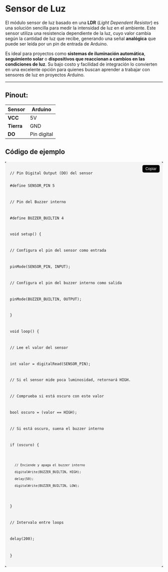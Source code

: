 # Sensor de Luz

El módulo sensor de luz basado en una **LDR** (*Light Dependent Resistor*) es una solución sencilla para medir la intensidad de luz en el ambiente. Este sensor utiliza una resistencia dependiente de la luz, cuyo valor cambia según la cantidad de luz que recibe, generando una señal **analógica** que puede ser leída por un pin de entrada de Arduino.

Es ideal para proyectos como **sistemas de iluminación automática**, **seguimiento solar** o **dispositivos que reaccionan a cambios en las condiciones de luz**. Su bajo costo y facilidad de integración lo convierten en una excelente opción para quienes buscan aprender a trabajar con sensores de luz en proyectos Arduino.

---

## Pinout:

| **Sensor** | **Arduino**   |
|------------|---------------|
| **VCC**    | 5V            |
| **Tierra** | GND           |
| **DO**     | Pin digital   |

<html lang="en">
<head>
  <meta charset="UTF-8">
  <meta name="viewport" content="width=device-width, initial-scale=1.0">
  
  <!-- Include Highlight.js -->
  <link rel="stylesheet" href="https://cdnjs.cloudflare.com/ajax/libs/highlight.js/11.7.0/styles/atom-one-dark.min.css">
  <script src="https://cdnjs.cloudflare.com/ajax/libs/highlight.js/11.7.0/highlight.min.js"></script>

  <!-- Include Clipboard.js -->
  <script src="https://cdnjs.cloudflare.com/ajax/libs/clipboard.js/2.0.11/clipboard.min.js"></script>

  <style>
    .code-container {
      position: relative;
      margin: 20px 0;
      background: black;
    }

    .copy-button {
      position: absolute;
      top: 10px;
      right: 10px;
      background-color: #000;
      color: white;
      border: none;
      padding: 5px 10px;
      border-radius: 5px;
      cursor: pointer;
      font-size: 12px;
    }

    .copy-button:hover {
      background-color: #0056b3;
    }

    pre {
      background: #f4f4f4;
      padding: 15px;
      border-radius: 5px;
      overflow: auto;
    }
  </style>
</head>
<body>

<h2>Código de ejemplo</h2>

<div class="code-container">
  <button class="copy-button" data-clipboard-target="#code">Copiar</button>
  <pre><code id="code" class="cpp">
// Pin Digital Output (DO) del sensor 

#define SENSOR_PIN 5 

// Pin del Buzzer interno 

#define BUZZER_BUILTIN 4 

void setup() { 

  // Configura el pin del sensor como entrada 

  pinMode(SENSOR_PIN, INPUT); 

  // Configura el pin del buzzer interno como salida 

  pinMode(BUZZER_BUILTIN, OUTPUT); 

} 

 

void loop() { 

  // Lee el valor del sensor 

  int valor = digitalRead(SENSOR_PIN); 

  // Si el sensor mide poca luminosidad, retornará HIGH. 

  // Comprueba si está oscuro con este valor 

  bool oscuro = (valor == HIGH); 

  // Si está oscuro, suena el buzzer interno 

  if (oscuro) { 

    // Enciende y apaga el buzzer interno 

    digitalWrite(BUZZER_BUILTIN, HIGH); 

    delay(50); 

    digitalWrite(BUZZER_BUILTIN, LOW); 

  } 

  // Intervalo entre loops 

  delay(200); 

}
  </code></pre>
</div>

<script>
  // Inicializar Highlight.js
  hljs.highlightAll();

  // Inicializar Clipboard.js
  new ClipboardJS('.copy-button');
</script>

</body>
</html>
